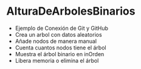 # AlturaDeArbolesBinarios
- Ejemplo de Conexión de Git y GitHub
- Crea un arbol con datos aleatorios
- Añade nodos de manera manual
- Cuenta cuantos nodos tiene el árbol
- Muestra el árbol binario en inOrden
- Libera memoria o elimina el árbol

